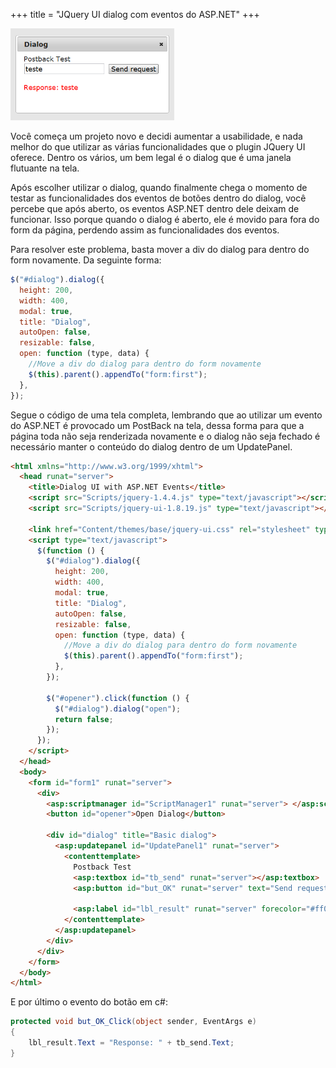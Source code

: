 +++
title = "JQuery UI dialog com eventos do ASP.NET"
+++

<img class="size-full wp-image-596 " title="jquery-ui-dialog-events-aspnet" src="/assets/jquery-ui-dialog-events-aspnet.png" alt="" width="262" height="147" />

Você começa um projeto novo e decidi aumentar a usabilidade, e nada melhor do que utilizar as várias funcionalidades que o plugin JQuery UI oferece. Dentro os vários, um bem legal é o dialog que é uma janela flutuante na tela.

Após escolher utilizar o dialog, quando finalmente chega o momento de testar as funcionalidades dos eventos de botões dentro do dialog, você percebe que após aberto, os eventos ASP.NET dentro dele deixam de funcionar. Isso porque quando o dialog é aberto, ele é movido para fora do form da página, perdendo assim as funcionalidades dos eventos.

<!--more-->

Para resolver este problema, basta mover a div do dialog para dentro do form novamente. Da seguinte forma:

```js
$("#dialog").dialog({
  height: 200,
  width: 400,
  modal: true,
  title: "Dialog",
  autoOpen: false,
  resizable: false,
  open: function (type, data) {
    //Move a div do dialog para dentro do form novamente
    $(this).parent().appendTo("form:first");
  },
});
```

Segue o código de uma tela completa, lembrando que ao utilizar um evento do ASP.NET é provocado um PostBack na tela, dessa forma para que a página toda não seja renderizada novamente e o dialog não seja fechado é necessário manter o conteúdo do dialog dentro de um UpdatePanel.

```html
<html xmlns="http://www.w3.org/1999/xhtml">
  <head runat="server">
    <title>Dialog UI with ASP.NET Events</title>
    <script src="Scripts/jquery-1.4.4.js" type="text/javascript"></script>
    <script src="Scripts/jquery-ui-1.8.19.js" type="text/javascript"></script>

    <link href="Content/themes/base/jquery-ui.css" rel="stylesheet" type="text/css" />
    <script type="text/javascript">
      $(function () {
        $("#dialog").dialog({
          height: 200,
          width: 400,
          modal: true,
          title: "Dialog",
          autoOpen: false,
          resizable: false,
          open: function (type, data) {
            //Move a div do dialog para dentro do form novamente
            $(this).parent().appendTo("form:first");
          },
        });

        $("#opener").click(function () {
          $("#dialog").dialog("open");
          return false;
        });
      });
    </script>
  </head>
  <body>
    <form id="form1" runat="server">
      <div>
        <asp:scriptmanager id="ScriptManager1" runat="server"> </asp:scriptmanager>
        <button id="opener">Open Dialog</button>

        <div id="dialog" title="Basic dialog">
          <asp:updatepanel id="UpdatePanel1" runat="server">
            <contenttemplate>
              Postback Test
              <asp:textbox id="tb_send" runat="server"></asp:textbox>
              <asp:button id="but_OK" runat="server" text="Send request" onclick="but_OK_Click" />

              <asp:label id="lbl_result" runat="server" forecolor="#ff0000"></asp:label>
            </contenttemplate>
          </asp:updatepanel>
        </div>
      </div>
    </form>
  </body>
</html>
```

E por último o evento do botão em c#:

```csharp
protected void but_OK_Click(object sender, EventArgs e)
{
    lbl_result.Text = "Response: " + tb_send.Text;
}
```
